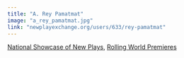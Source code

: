 ```yaml
---
title: "A. Rey Pamatmat"
image: "a_rey_pamatmat.jpg"
link: "newplayexchange.org/users/633/rey-pamatmat"
---
```


[National Showcase of New Plays](/programs/national-showcase-of-new-plays), [Rolling World Premieres](/programs/rolling-world-premieres)